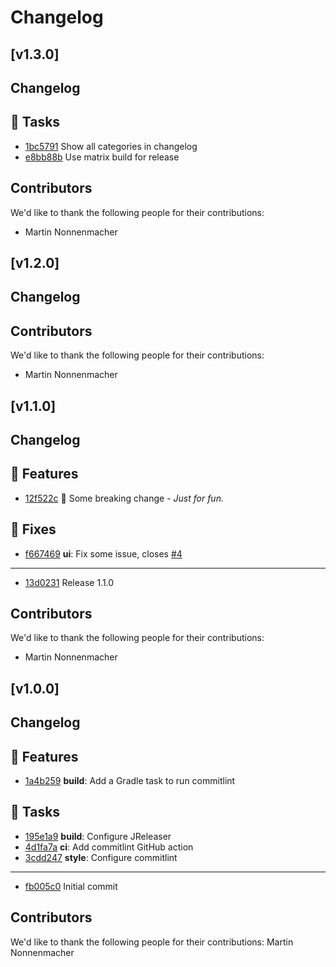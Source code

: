 # Changelog

<!-- JRELEASER_CHANGELOG_APPEND - Do not remove or modify this section -->
## [v1.3.0]

## Changelog

## 🧰 Tasks
- [1bc5791](https://github.com/mnonnenmacher/jreleaser-playground/commits/1bc5791) Show all categories in changelog
- [e8bb88b](https://github.com/mnonnenmacher/jreleaser-playground/commits/e8bb88b) Use matrix build for release


## Contributors
We'd like to thank the following people for their contributions:
- Martin Nonnenmacher


## [v1.2.0]

## Changelog


## Contributors
We'd like to thank the following people for their contributions:
- Martin Nonnenmacher


## [v1.1.0]

## Changelog

## 🚀 Features
- [12f522c](https://github.com/mnonnenmacher/jreleaser-playground/commits/12f522c) 🚨 Some breaking change - *Just for fun.*

## 🐛 Fixes
- [f667469](https://github.com/mnonnenmacher/jreleaser-playground/commits/f667469) **ui**: Fix some issue, closes [#4](https://github.com/mnonnenmacher/jreleaser-playground/issues/4)

---
- [13d0231](https://github.com/mnonnenmacher/jreleaser-playground/commits/13d0231) Release 1.1.0


## Contributors
We'd like to thank the following people for their contributions:
- Martin Nonnenmacher


## [v1.0.0]

## Changelog

## 🚀 Features
- [1a4b259](https://github.com/mnonnenmacher/jreleaser-playground/commits/1a4b259) **build**: Add a Gradle task to run commitlint

## 🧰 Tasks
- [195e1a9](https://github.com/mnonnenmacher/jreleaser-playground/commits/195e1a9) **build**: Configure JReleaser
- [4d1fa7a](https://github.com/mnonnenmacher/jreleaser-playground/commits/4d1fa7a) **ci**: Add commitlint GitHub action
- [3cdd247](https://github.com/mnonnenmacher/jreleaser-playground/commits/3cdd247) **style**: Configure commitlint

---
- [fb005c0](https://github.com/mnonnenmacher/jreleaser-playground/commits/fb005c0) Initial commit


## Contributors
We'd like to thank the following people for their contributions:
Martin Nonnenmacher
